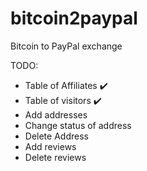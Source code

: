 # bitcoin2paypal
Bitcoin to PayPal exchange

TODO:
- Table of Affiliates ✔️
- Table of visitors ✔️
- Add addresses
- Change status of address
- Delete Address
- Add reviews
- Delete reviews
